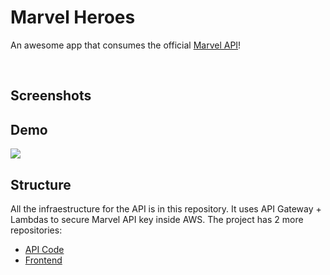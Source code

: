 # Marvel Heroes
An awesome app that consumes the official [Marvel API](https://developer.marvel.com)!

<br>

## Screenshots


## Demo
<img src="https://img.shields.io/badge/MARVEL APP-%23F0131E?logoColor=white&style=for-the-badge" />

<br>

## Structure
All the infraestructure for the API is in this repository. It uses API Gateway + Lambdas to secure Marvel API key inside AWS. The project has 2 more repositories:
- [API Code](https://github.com/felops/marvel-api)
- [Frontend](https://github.com/felops/marvel-frontend)